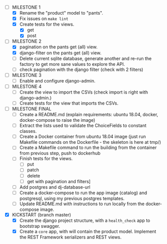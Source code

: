 - [ ] MILESTONE 1
    - [x] Rename the "product" model to "pants".
    - [x] Fix issues on `make lint`
    - [x] Create tests for the views.
        - [x] get
        - [x] post

- [ ] MILESTONE 2
    - [x] pagination on the pants get (all) view.
    - [x] django-filter on the pants get (all) view.
    - [ ] Delete current sqlite database, generate another and 
          re-run the factory to get more sane values to explore the API.   
    - [ ] check pagination with the django filter (check with 2 filters)

- [ ] MILESTONE 3
    - [ ] Enable and configure django-admin.

- [ ] MILESTONE 4
    - [ ] Create the view to import the CSVs (check import is right with django-admin.)
    - [ ] Create tests for the view that imports the CSVs.

- [ ] MILESTONE FINAL
    - [ ] Create a README.md (explain requirements: ubuntu 18.04, docker, docker-compose to raise
      the image)
    - [ ] Extract the lists used to validate the ChoiceFields to constant classes.
    - [ ] Create a Docker container from ubuntu 18.04 image (just run Makefile commands on the
      Dockerfile - the skeleton is here at tmp/)
    - [ ] Create a Makefile command to run the building from the container from previous step, push
      to dockerhub
    - [ ] Finish tests for the views.
        - [ ] put
        - [ ] patch
        - [ ] delete
        - [ ] get with pagination and filters]
    - [ ] Add postgres and dj-database-url
    - [ ] Create a docker-compose to run the app image (catalog) and postgresql, using my previous
      postgres templates.
    - [ ] Update README.md with instructions to run locally from the docker-compose image.

- [X] KICKSTART (branch master)
    - [x] Create the django project structure, with a `health_check` app to bootstrap swagger.
    - [x] Create a `core` app, with will contain the product model. Implement the REST Framework
      serializers and REST views.
